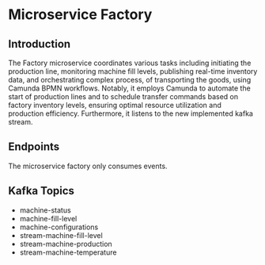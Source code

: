 # Microservice Factory

## Introduction

The Factory microservice coordinates various tasks including initiating the production line,
monitoring machine fill levels, publishing real-time inventory data, and orchestrating complex
process, of transporting the goods, using Camunda BPMN workflows. Notably, it employs Camunda
to automate the start of production lines and to schedule transfer commands based on factory
inventory levels, ensuring optimal resource utilization and production efficiency. Furthermore, 
it listens to the new implemented kafka stream.

## Endpoints

The microservice factory only consumes events.

## Kafka Topics
* machine-status
* machine-fill-level
* machine-configurations
* stream-machine-fill-level
* stream-machine-production
* stream-machine-temperature
